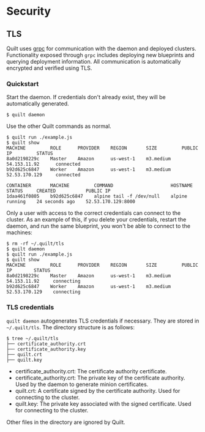 # Security

## TLS
Quilt uses [grpc](http://www.grpc.io/) for communication with the daemon and
deployed clusters. Functionality exposed through `grpc` includes deploying new
blueprints and querying deployment information. All communication is
automatically encrypted and verified using TLS.

### Quickstart
Start the daemon. If credentials don't already exist, they will be
automatically generated.

```console
$ quilt daemon
```

Use the other Quilt commands as normal.

```console
$ quilt run ./example.js
$ quilt show
MACHINE         ROLE      PROVIDER    REGION       SIZE         PUBLIC IP         STATUS
8a0d2198229c    Master    Amazon      us-west-1    m3.medium    54.153.11.92      connected
b92d625c6847    Worker    Amazon      us-west-1    m3.medium    52.53.170.129     connected

CONTAINER       MACHINE         COMMAND                     HOSTNAME  STATUS     CREATED           PUBLIC IP
1daa461f0805    b92d625c6847    alpine tail -f /dev/null    alpine    running    24 seconds ago    52.53.170.129:8000
```

Only a user with access to the correct credentials can connect to the cluster.
As an example of this, if you delete your credentials, restart the daemon, and
run the same blueprint, you won't be able to connect to the machines:

```console
$ rm -rf ~/.quilt/tls
$ quilt daemon
$ quilt run ./example.js
$ quilt show
MACHINE         ROLE      PROVIDER    REGION       SIZE         PUBLIC IP        STATUS
8a0d2198229c    Master    Amazon      us-west-1    m3.medium    54.153.11.92     connecting
b92d625c6847    Worker    Amazon      us-west-1    m3.medium    52.53.170.129    connecting
```

### TLS credentials
`quilt daemon` autogenerates TLS credentials if necessary. They are stored in
`~/.quilt/tls`. The directory structure is as follows:

```console
$ tree ~/.quilt/tls
├── certificate_authority.crt
├── certificate_authority.key
├── quilt.crt
├── quilt.key
```

- certificate_authority.crt: The certificate authority certificate.
- certificate_authority.crt: The private key of the certificate authority.
Used by the daemon to generate minion certificates.
- quilt.crt: A certificate signed by the certificate authority.
Used for connecting to the cluster.
- quilt.key: The private key associated with the signed certificate.
Used for connecting to the cluster.

Other files in the directory are ignored by Quilt.

